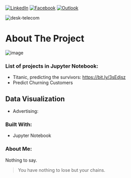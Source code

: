 <!--
-->



<!-- PROJECT SHIELDS -->
<!--
*** I'm using markdown "reference style" links for readability.
*** Reference links are enclosed in brackets [ ] instead of parentheses ( ).
*** See the bottom of this document for the declaration of the reference variables
*** for contributors-url, forks-url, etc. This is an optional, concise syntax you may use.
*** https://www.markdownguide.org/basic-syntax/#reference-style-links
-->

[![LinkedIn][linkedin-shield]][linkedin-url]
[![Facebook][facebook-shield]][facebook-url]
[![Outlook][outlook-shield]][outlook-url]

![desk-telecom](https://user-images.githubusercontent.com/28869251/104962354-030cf480-59b7-11eb-9ff6-8ede336198b2.jpg)


<!-- PROJECTS -->

# About The Project
![image](https://img.shields.io/badge/Python-3776AB?style=for-the-badge&logo=python&logoColor=white)

### List of projects in Jupyter Notebook:

- Titanic, predicting the survivors: https://bit.ly/3sEdjsz
- Predict Churning Customers

## Data Visualization
- Advertising: 

### Built With:

* Jupyter Notebook



<!-- MARKDOWN LINKS & IMAGES -->
<!-- https://www.markdownguide.org/basic-syntax/#reference-style-links -->
[linkedin-shield]: https://img.shields.io/badge/-LinkedIn-black.svg?style=for-the-badge&logo=linkedin&colorB=555
[linkedin-url]: https://www.linkedin.com/in/eduardodanjour/
[facebook-shield]:	https://img.shields.io/badge/Facebook-1877F2?style=for-the-badge&logo=facebook&logoColor=555
[facebook-url]: https://www.facebook.com/eduardo.danjour/
[outlook-shield]:https://img.shields.io/badge/Microsoft_Outlook-0078D4?style=for-the-badge&logo=microsoft-outlook&logoColor=555
[outlook-url]: https://www.facebook.com/eduardo.danjour/


### About Me:

Nothing to say.

>You have nothing to lose but your chains.
